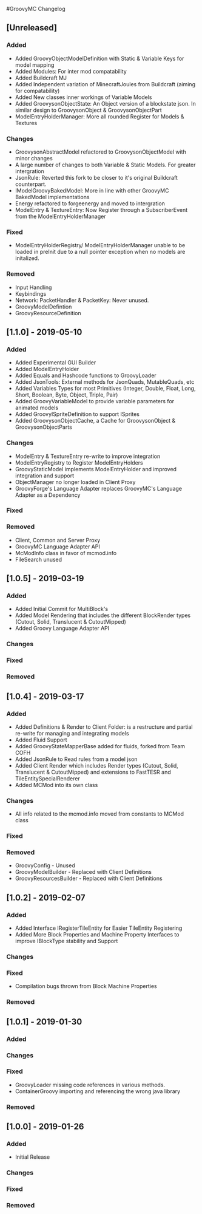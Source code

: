 #GroovyMC Changelog

## [Unreleased]
### Added
- Added GroovyObjectModelDefinition with Static & Variable Keys for model mapping
- Added Modules: For inter mod compatability
- Added Buildcraft MJ
- Added Independent variation of MinecraftJoules from Buildcraft (aiming for compatability)
- Added New classes inner workings of Variable Models
- Added GroovysonObjectState: An Object version of a blockstate json. In similar design to GroovysonObject & GroovysonObjectPart
- ModelEntryHolderManager: More all rounded Register for Models & Textures
### Changes
- GroovysonAbstractModel refactored to GroovysonObjectModel with minor changes
- A large number of changes to both Variable & Static Models. For greater intergration
- JsonRule: Reverted this fork to be closer to it's original Buildcraft counterpart. 
- IModelGroovyBakedModel: More in line with other GroovyMC BakedModel implementations
- Energy refactored to forgeenergy and moved to intergration
- ModelEntry & TextureEntry: Now Register through a SubscriberEvent from the ModelEntryHolderManager 
### Fixed
- ModelEntryHolderRegistry/ ModelEntryHolderManager unable to be loaded in preInit due to a null pointer exception when no models are initalized.
### Removed
- Input Handling
- Keybindings
- Network: PacketHandler & PacketKey: Never unused.
- GroovyModelDefintion
- GroovyResourceDefinition

## [1.1.0] - 2019-05-10
### Added
- Added Experimental GUI Builder
- Added ModelEntryHolder
- Added Equals and Hashcode functions to GroovyLoader
- Added JsonTools: External methods for JsonQuads, MutableQuads, etc
- Added Variables Types for most Primitives (Integer, Double, Float, Long, Short, Boolean, Byte, Object, Triple, Pair)
- Added GroovyVariableModel to provide variable parameters for animated models
- Added GroovyISpriteDefinition to support ISprites
- Added GroovysonObjectCache, a Cache for GroovysonObject & GroovysonObjectParts
### Changes
- ModelEntry & TextureEntry re-write to improve integration
- ModelEntryRegistry to Register ModelEntryHolders
- GroovyStaticModel implements ModelEntryHolder and improved integration and support
- ObjectManager no longer loaded in Client Proxy
- GroovyForge's Language Adapter replaces GroovyMC's Language Adapter as a Dependency
### Fixed
### Removed
- Client, Common and Server Proxy
- GroovyMC Language Adapter API
- McModInfo class in favor of mcmod.info
- FileSearch unused

## [1.0.5] - 2019-03-19
### Added
- Added Initial Commit for MultiBlock's
- Added Model Rendering that includes the different BlockRender types (Cutout, Solid, Translucent & CutoutMipped)
- Added Groovy Language Adapter API
### Changes
### Fixed
### Removed

## [1.0.4] - 2019-03-17
### Added
- Added Definitions & Render to Client Folder: is a restructure and partial re-write for managing and integrating models
- Added Fluid Support
- Added GroovyStateMapperBase added for fluids, forked from Team COFH
- Added JsonRule to Read rules from a model json
- Added Client Render which includes Render types (Cutout, Solid, Translucent & CutoutMipped) and extensions to FastTESR and TileEntitySpecialRenderer
- Added MCMod into its own class
### Changes
- All info related to the mcmod.info moved from constants to MCMod class
### Fixed
### Removed
- GroovyConfig - Unused
- GroovyModelBuilder - Replaced with Client Definitions
- GroovyResourcesBuilder - Replaced with Client Definitions

## [1.0.2] - 2019-02-07
### Added
- Added Interface IRegisterTileEntity for Easier TileEntity Registering
- Added More Block Properties and Machine Property Interfaces to improve IBlockType stability and Support
### Changes
### Fixed
- Compilation bugs thrown from Block Machine Properties
### Removed

## [1.0.1] - 2019-01-30
### Added
### Changes
### Fixed
- GroovyLoader missing code references in various methods.
- ContainerGroovy importing and referencing the wrong java library
### Removed

## [1.0.0] - 2019-01-26
### Added
- Initial Release
### Changes
### Fixed
### Removed
